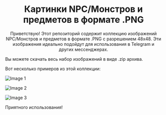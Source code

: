 <h1 style="text-align:center">Картинки NPC/Монстров и предметов в формате .PNG</h1>

<p style="text-align:center">Приветствую! Этот репозиторий содержит коллекцию изображений NPC/Монстров и предметов в формате .PNG с разрешением 48x48. Эти изображения идеально подойдут для использования в Telegram и других мессенджерах.</p>

<p>Вы можете скачать весь набор изображений в виде .zip архива.</p>

<p>Вот несколько примеров из этой коллекции:</p>

![Image 1](https://github.com/Aksel911/R2-Textures/blob/main/%5B48x48%5D%20PNG%20ITEMS%20AND%20MONSTERS%20PICS/0_0_0.png)

![Image 2](https://github.com/Aksel911/R2-Textures/blob/main/%5B48x48%5D%20PNG%20ITEMS%20AND%20MONSTERS%20PICS/34.png)

![Image 3](https://github.com/Aksel911/R2-Textures/blob/main/%5B48x48%5D%20PNG%20ITEMS%20AND%20MONSTERS%20PICS/Abnormal01_352_0.png)

<p>Приятного использования!</p>

